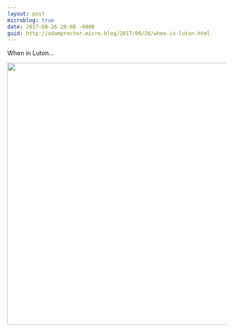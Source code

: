 ```yaml
---
layout: post
microblog: true
date: 2017-08-26 20:08 -0000
guid: http://adamprocter.micro.blog/2017/08/26/when-in-luton.html
---
```

When in Luton...

<img src="http://discursive.adamprocter.co.uk/uploads/2017/1e1dd60278.jpg" width="600" height="600" />
